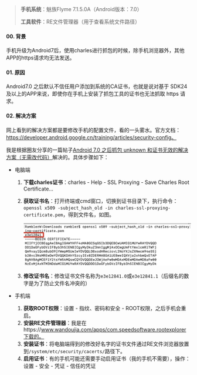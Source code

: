 > **手机系统**：魅族Flyme 7.1.5.0A（Android版本：7.0）
>
> **工具软件**：RE文件管理器（用于查看系统文件路径）

#### 00. 背景

手机升级为Android7后，使用charles进行抓包的时候，除手机浏览器外，其他APP的https请求均无法发送。

#### 01. 原因

Android7.0 之后默认不信任用户添加到系统的CA证书，也就是说对基于 SDK24 及以上的APP来说，即使你在手机上安装了抓包工具的证书也无法抓取 https 请求。

#### 02. 解决方案

网上看到的解决方案都是要修改手机的配置文件，看的一头雾水。官方文档：https://developer.android.google.cn/training/articles/security-config。

我是根据圈友分享的一篇帖子[Android 7.0 之后抓包 unknown 和证书无效的解决方案（无需改代码）](https://blog.csdn.net/ShadowySpirits/article/details/79756274)解决的。具体步骤如下：

- 电脑端

  1. **下载charles证书**：charles - Help - SSL Proxying - Save Charles Root Certificate…

  2. **获取证书名**：打开终端或cmd窗口，切换到证书目录下，执行命令：`openssl x509 -subject_hash_old -in charles-ssl-proxying-certificate.pem`，得到文件名，如图。

     ![img](../resources/img/record/android7_1.png)

  3. **修改证书名**：修改证书文件名称为`e3e12841.0`或`e3e12841.1`（后缀名的数字是为了防止文件名冲突的）

- 手机端
  1. **获取ROOT权限**：设置 - 指纹、密码和安全 - ROOT权限，之后手机会重启。
  2. **安装RE文件管理器**：我是在https://www.wandoujia.com/apps/com.speedsoftware.rootexplorer下载的。
  3. **安装证书**：将电脑端得到的修改好名字的证书文件通过RE文件浏览器放置到`/system/etc/security/cacerts/`路径下。
  4. **启用证书**：有的手机可能还需要手动启用证书（我的手机不需要），操作：设置 - 安全 - 凭证 - 信任的凭证